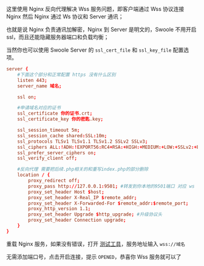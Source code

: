 这里使用 Nginx 反向代理解决 Wss 服务问题，即客户端通过 Wss 协议连接 Nginx 然后 Nginx 通过 Ws 协议和 Server 通讯；

也就是说 Nginx 负责通讯加解密，Nginx 到 Server 是明文的，Swoole 不用开启 ssl，而且还能隐藏服务器端口和负载均衡；

当然你也可以使用 Swoole Server 的 `ssl_cert_file` 和 `ssl_key_file` 配置选项。

```conf
server {
    #下面这个部分和正常配置 https 没有什么区别
    listen 443;
    server_name 域名;

    ssl on;

    #申请域名对应的证书
    ssl_certificate 你的证书.crt;
    ssl_certificate_key 你的密匙.key;

    ssl_session_timeout 5m;
    ssl_session_cache shared:SSL:10m;
    ssl_protocols TLSv1 TLSv1.1 TLSv1.2 SSLv2 SSLv3;
    ssl_ciphers ALL:!ADH:!EXPORT56:RC4+RSA:+HIGH:+MEDIUM:+LOW:+SSLv2:+EXP;
    ssl_prefer_server_ciphers on;
    ssl_verify_client off;

    #反向代理 需要把后续.php相关的和重写index.php的部分删除
    location / {
        proxy_redirect off;
        proxy_pass http://127.0.0.1:9501; #转发到你本地的9501端口 对应 ws 的端口
        proxy_set_header Host $host;
        proxy_set_header X-Real_IP $remote_addr;
        proxy_set_header X-Forwarded-For $remote_addr:$remote_port;
        proxy_http_version 1.1;
        proxy_set_header Upgrade $http_upgrade; #升级协议头
        proxy_set_header Connection upgrade;
    }
}
```

重载 Nginx 服务，如果没有错误，打开 [测试工具](http://wstool.js.org)，服务地址输入 `wss://域名`

无需添加端口号，点击开启连接，提示 `OPENED`，恭喜你 Wss 服务就可以了

